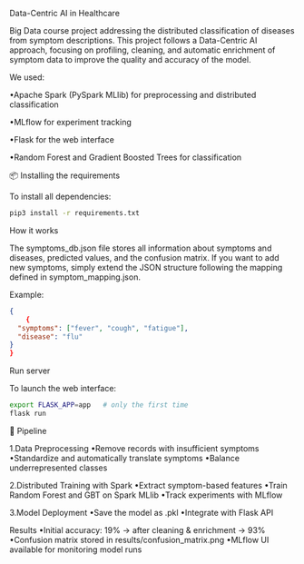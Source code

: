 Data-Centric AI in Healthcare

Big Data course project addressing the distributed classification of diseases from symptom descriptions.
This project follows a Data-Centric AI approach, focusing on profiling, cleaning, and automatic enrichment of symptom data to improve the quality and accuracy of the model.


We used:

 •Apache Spark (PySpark MLlib) for preprocessing and distributed classification

 •MLflow for experiment tracking

 •Flask for the web interface

 •Random Forest and Gradient Boosted Trees for classification

 📦 Installing the requirements

 To install all dependencies:
```bash
pip3 install -r requirements.txt
```

 How it works

The symptoms_db.json file stores all information about symptoms and diseases, predicted values, and the confusion matrix.
If you want to add new symptoms, simply extend the JSON structure following the mapping defined in symptom_mapping.json.

 Example:
```json
{
    {
  "symptoms": ["fever", "cough", "fatigue"],
  "disease": "flu"
}
}
```
 Run server

To launch the web interface:
```bash
export FLASK_APP=app   # only the first time
flask run
```
 🔄 Pipeline
	
 1.Data Preprocessing
	  	•Remove records with insufficient symptoms
	  	•Standardize and automatically translate symptoms
	  	•Balance underrepresented classes

 2.Distributed Training with Spark
	  	•Extract symptom-based features
	  	•Train Random Forest and GBT on Spark MLlib
	  	•Track experiments with MLflow

 3.Model Deployment
	  	•Save the model as .pkl
	  	•Integrate with Flask API

 Results
  	•Initial accuracy: 19% → after cleaning & enrichment → 93%
  	•Confusion matrix stored in results/confusion_matrix.png
  	•MLflow UI available for monitoring model runs

   
